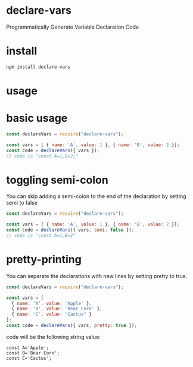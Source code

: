 # declare-vars
Programmatically Generate Variable Declaration Code

# install
```bash
npm install declare-vars
```

# usage
# basic usage
```js
const declareVars = require("declare-vars");

const vars = [ { name: 'A', value: 1 }, { name: 'B', value: 2 }];
const code = declareVars({ vars });
// code is "const A=1,B=2;"
```

# toggling semi-colon
You can skip adding a semi-colon to the end of the declaration by setting semi to false
```js
const declareVars = require("declare-vars");

const vars = [ { name: 'A', value: 1 }, { name: 'B', value: 2 }];
const code = declareVars({ vars, semi: false });
// code is "const A=1,B=2"
```

# pretty-printing
You can separate the declarations with new lines by setting pretty to true.
```js
const declareVars = require("declare-vars");

const vars = [
  { name: 'A', value: 'Apple' },
  { name: 'B', value: 'Bear Corn' },
  { name: 'C', value: "Cactus" }
];
const code = declareVars({ vars, pretty: true });
```
code will be the following string value:
```
const A='Apple';
const B='Bear Corn';
const C='Cactus';
```